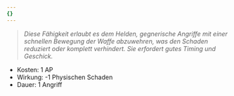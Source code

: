 ```yaml
---
{}
---
```

> *Diese Fähigkeit erlaubt es dem Helden, gegnerische Angriffe mit einer schnellen Bewegung der Waffe abzuwehren, was den Schaden reduziert oder komplett verhindert. Sie erfordert gutes Timing und Geschick.*  
  
- Kosten: 1 AP  
- Wirkung: -1 Physischen Schaden  
- Dauer: 1 Angriff